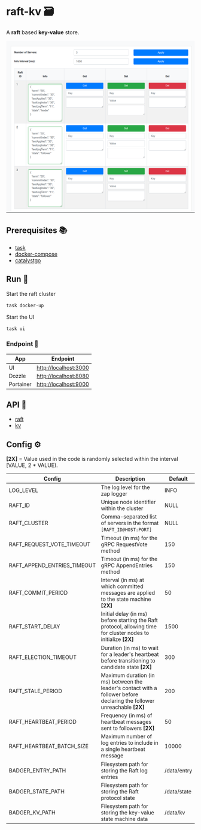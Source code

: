 # raft-kv 🗃️

A **raft** based **key-value** store.

![UI](./static/demo.png)

## Prerequisites 📚

- [task](https://taskfile.dev/#/installation)
- [docker-compose](https://docs.docker.com/compose/install/)
- [catalystgo](https://github.com/catalystgo/cli)

## Run 🚀

Start the raft cluster

```bash
task docker-up
```

Start the UI

```bash
task ui
```

### Endpoint 🧭

| App       | Endpoint                |
|-----------|-------------------------|
| UI        | <http://localhost:3000> |
| Dozzle    | <http://localhost:8080> |
| Portainer | <http://localhost:9000> |

## API 📖

- [raft](./api/raft/raft.proto)
- [kv](./api/kv/kv.proto)

## Config ⚙️

**[2X]** = Value used in the code is randomly selected within the interval [VALUE, 2 * VALUE).

| Config                      | Description                                                                                                              | Default     |
|-----------------------------|--------------------------------------------------------------------------------------------------------------------------|-------------|
| LOG_LEVEL                   | The log level for the zap logger                                                                                         | INFO        |
| RAFT_ID                     | Unique node identifier within the cluster                                                                                | NULL        |
| RAFT_CLUSTER                | Comma-separated list of servers in the format `[RAFT_ID@HOST:PORT]`                                                      | NULL        |
| RAFT_REQUEST_VOTE_TIMEOUT   | Timeout (in ms) for the gRPC RequestVote method                                                                          | 150         |
| RAFT_APPEND_ENTRIES_TIMEOUT | Timeout (in ms) for the gRPC AppendEntries method                                                                        | 150         |
| RAFT_COMMIT_PERIOD          | Interval (in ms) at which committed messages are applied to the state machine **[2X]**                                   | 50          |
| RAFT_START_DELAY            | Initial delay (in ms) before starting the Raft protocol, allowing time for cluster nodes to initialize **[2X]**          | 1500        |
| RAFT_ELECTION_TIMEOUT       | Duration (in ms) to wait for a leader's heartbeat before transitioning to candidate state **[2X]**                       | 300         |
| RAFT_STALE_PERIOD           | Maximum duration (in ms) between the leader's contact with a follower before declaring the follower unreachable **[2X]** | 200         |
| RAFT_HEARTBEAT_PERIOD       | Frequency (in ms) of heartbeat messages sent to followers **[2X]**                                                       | 50          |
| RAFT_HEARTBEAT_BATCH_SIZE   | Maximum number of log entries to include in a single heartbeat message                                                   | 10000       |
| BADGER_ENTRY_PATH           | Filesystem path for storing the Raft log entries                                                                         | /data/entry |
| BADGER_STATE_PATH           | Filesystem path for storing the Raft protocol state                                                                      | /data/state |
| BADGER_KV_PATH              | Filesystem path for storing the key-value state machine data                                                             | /data/kv    |  
